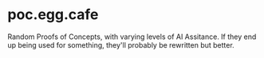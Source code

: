 # poc.egg.cafe
Random Proofs of Concepts, with varying levels of AI Assitance. If they end up being used for something, they'll probably be rewritten but better.
